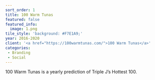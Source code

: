 ```yaml
---
sort_order: 1
title: 100 Warm Tunas
featured: false
featured_info:
  image: 1.png
tile_style: 'background: #F7E1A9;'
year: 2016-2020
client: '<a href="https://100warmtunas.com/">100 Warm Tunas</a>'
categories:
 - Branding
 - Social
---
```


100 Warm Tunas is a yearly prediction of Triple J’s Hottest 100.
